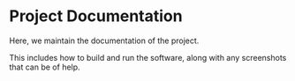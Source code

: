 # Project Documentation

Here, we maintain the documentation of the project.

This includes how to build and run the software, along with any screenshots that can be of help.
